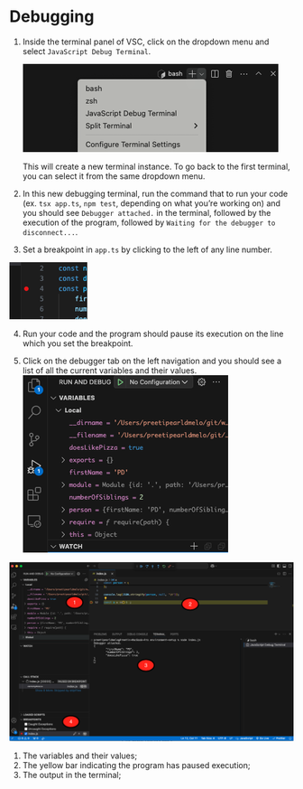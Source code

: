 # Debugging

1. Inside the terminal panel of VSC, click on the dropdown menu and select  `JavaScript Debug Terminal`.

   ![Debug Terminal](../images/2.1-debug-terminal.png)

   This will create a new terminal instance. To go back to the first terminal, you can select it from the same dropdown menu.

2. In this new debugging terminal, run the command that to run your code (ex. `tsx app.ts`, `npm test`, depending on what you’re working on) and you should see `Debugger attached.` in the terminal, followed by the execution of the program, followed by `Waiting for the debugger to disconnect...`.

3. Set a breakpoint in `app.ts` by clicking to the left of any line number.

![Breakpoint](../images/2.2debugg-bp.png)

4. Run your code and the program should pause its execution on the line which you set the breakpoint.

5. Click on the debugger tab on the left navigation and you should see a list of all the current variables and their values. 
           ![Variables](../images/2.3-debugger-variables.png)  

![debugger](../images/2.4debugger-points.png)
 1.  The variables and their values;
 2. The yellow bar indicating the program has paused execution;
 3. The output in the terminal;